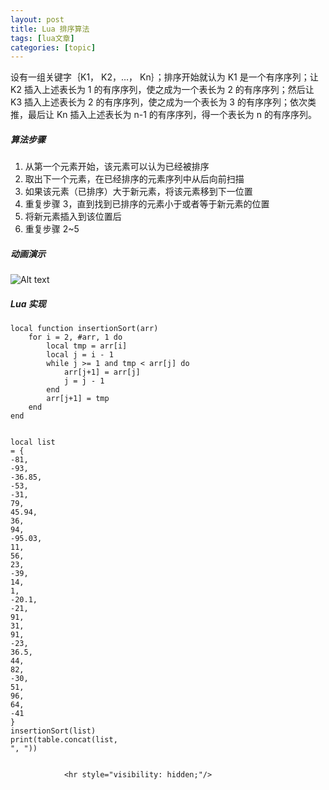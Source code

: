 ```yaml
---
layout: post
title: Lua 排序算法  
tags: [lua文章]
categories: [topic]
---
```

<p>设有一组关键字｛K1， K2，…， Kn｝；排序开始就认为 K1 是一个有序序列；让 K2 插入上述表长为 1 的有序序列，使之成为一个表长为 2 的有序序列；然后让 K3 插入上述表长为 2 的有序序列，使之成为一个表长为 3 的有序序列；依次类推，最后让 Kn 插入上述表长为 n-1 的有序序列，得一个表长为 n 的有序序列。</p>

<h5 id="算法步骤">算法步骤</h5>

<ol>
  <li>从第一个元素开始，该元素可以认为已经被排序</li>
  <li>取出下一个元素，在已经排序的元素序列中从后向前扫描</li>
  <li>如果该元素（已排序）大于新元素，将该元素移到下一位置</li>
  <li>重复步骤 3，直到找到已排序的元素小于或者等于新元素的位置</li>
  <li>将新元素插入到该位置后</li>
  <li>重复步骤 2~5</li>
</ol>

<h5 id="动画演示">动画演示</h5>

<p><img src="https://ms2008.github.io//img/in-post/sort/Insertion-sort-example.gif" alt="Alt text"/></p>

<h5 id="lua-实现">Lua 实现</h5>

<div class="language-lua highlighter-rouge"><div class="highlight"><pre class="highlight"><code><span class="kd">local</span> <span class="k">function</span> <span class="nf">insertionSort</span><span class="p">(</span><span class="n">arr</span><span class="p">)</span>
    <span class="k">for</span> <span class="n">i</span> <span class="o">=</span> <span class="mi">2</span><span class="p">,</span> <span class="o">#</span><span class="n">arr</span><span class="p">,</span> <span class="mi">1</span> <span class="k">do</span>
        <span class="kd">local</span> <span class="n">tmp</span> <span class="o">=</span> <span class="n">arr</span><span class="p">[</span><span class="n">i</span><span class="p">]</span>
        <span class="kd">local</span> <span class="n">j</span> <span class="o">=</span> <span class="n">i</span> <span class="o">-</span> <span class="mi">1</span>
        <span class="k">while</span> <span class="n">j</span> <span class="o">&gt;=</span> <span class="mi">1</span> <span class="ow">and</span> <span class="n">tmp</span> <span class="o">&lt;</span> <span class="n">arr</span><span class="p">[</span><span class="n">j</span><span class="p">]</span> <span class="k">do</span>
            <span class="n">arr</span><span class="p">[</span><span class="n">j</span><span class="o">+</span><span class="mi">1</span><span class="p">]</span> <span class="o">=</span> <span class="n">arr</span><span class="p">[</span><span class="n">j</span><span class="p">]</span>
            <span class="n">j</span> <span class="o">=</span> <span class="n">j</span> <span class="o">-</span> <span class="mi">1</span>
        <span class="k">end</span>
        <span class="n">arr</span><span class="p">[</span><span class="n">j</span><span class="o">+</span><span class="mi">1</span><span class="p">]</span> <span class="o">=</span> <span class="n">tmp</span>
    <span class="k">end</span>
<span class="k">end</span>

<span class="kd">local</span> <span class="n">list</span> <span class="o">=</span> <span class="p">{</span>
    <span class="o">-</span><span class="mi">81</span><span class="p">,</span> <span class="o">-</span><span class="mi">93</span><span class="p">,</span> <span class="o">-</span><span class="mi">36</span><span class="p">.</span><span class="mi">85</span><span class="p">,</span> <span class="o">-</span><span class="mi">53</span><span class="p">,</span> <span class="o">-</span><span class="mi">31</span><span class="p">,</span> <span class="mi">79</span><span class="p">,</span> <span class="mi">45</span><span class="p">.</span><span class="mi">94</span><span class="p">,</span> <span class="mi">36</span><span class="p">,</span> <span class="mi">94</span><span class="p">,</span> <span class="o">-</span><span class="mi">95</span><span class="p">.</span><span class="mi">03</span><span class="p">,</span> <span class="mi">11</span><span class="p">,</span> <span class="mi">56</span><span class="p">,</span> <span class="mi">23</span><span class="p">,</span> <span class="o">-</span><span class="mi">39</span><span class="p">,</span>
    <span class="mi">14</span><span class="p">,</span> <span class="mi">1</span><span class="p">,</span> <span class="o">-</span><span class="mi">20</span><span class="p">.</span><span class="mi">1</span><span class="p">,</span> <span class="o">-</span><span class="mi">21</span><span class="p">,</span> <span class="mi">91</span><span class="p">,</span> <span class="mi">31</span><span class="p">,</span> <span class="mi">91</span><span class="p">,</span> <span class="o">-</span><span class="mi">23</span><span class="p">,</span> <span class="mi">36</span><span class="p">.</span><span class="mi">5</span><span class="p">,</span> <span class="mi">44</span><span class="p">,</span> <span class="mi">82</span><span class="p">,</span> <span class="o">-</span><span class="mi">30</span><span class="p">,</span> <span class="mi">51</span><span class="p">,</span> <span class="mi">96</span><span class="p">,</span> <span class="mi">64</span><span class="p">,</span> <span class="o">-</span><span class="mi">41</span>
<span class="p">}</span>
<span class="n">insertionSort</span><span class="p">(</span><span class="n">list</span><span class="p">)</span>
<span class="nb">print</span><span class="p">(</span><span class="nb">table.concat</span><span class="p">(</span><span class="n">list</span><span class="p">,</span> <span class="s2">&#34;, &#34;</span><span class="p">))</span>
</code></pre></div></div>


                <hr style="visibility: hidden;"/>